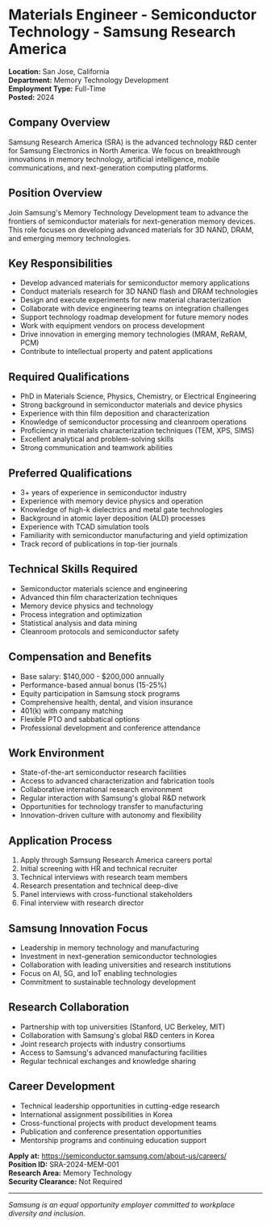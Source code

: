 # Materials Engineer - Semiconductor Technology - Samsung Research America

**Location:** San Jose, California  
**Department:** Memory Technology Development  
**Employment Type:** Full-Time  
**Posted:** 2024  

## Company Overview

Samsung Research America (SRA) is the advanced technology R&D center for Samsung Electronics in North America. We focus on breakthrough innovations in memory technology, artificial intelligence, mobile communications, and next-generation computing platforms.

## Position Overview

Join Samsung's Memory Technology Development team to advance the frontiers of semiconductor materials for next-generation memory devices. This role focuses on developing advanced materials for 3D NAND, DRAM, and emerging memory technologies.

## Key Responsibilities

- Develop advanced materials for semiconductor memory applications
- Conduct materials research for 3D NAND flash and DRAM technologies
- Design and execute experiments for new material characterization
- Collaborate with device engineering teams on integration challenges
- Support technology roadmap development for future memory nodes
- Work with equipment vendors on process development
- Drive innovation in emerging memory technologies (MRAM, ReRAM, PCM)
- Contribute to intellectual property and patent applications

## Required Qualifications

- PhD in Materials Science, Physics, Chemistry, or Electrical Engineering
- Strong background in semiconductor materials and device physics
- Experience with thin film deposition and characterization
- Knowledge of semiconductor processing and cleanroom operations
- Proficiency in materials characterization techniques (TEM, XPS, SIMS)
- Excellent analytical and problem-solving skills
- Strong communication and teamwork abilities

## Preferred Qualifications

- 3+ years of experience in semiconductor industry
- Experience with memory device physics and operation
- Knowledge of high-k dielectrics and metal gate technologies
- Background in atomic layer deposition (ALD) processes
- Experience with TCAD simulation tools
- Familiarity with semiconductor manufacturing and yield optimization
- Track record of publications in top-tier journals

## Technical Skills Required

- Semiconductor materials science and engineering
- Advanced thin film characterization techniques
- Memory device physics and technology
- Process integration and optimization
- Statistical analysis and data mining
- Cleanroom protocols and semiconductor safety

## Compensation and Benefits

- Base salary: $140,000 - $200,000 annually
- Performance-based annual bonus (15-25%)
- Equity participation in Samsung stock programs
- Comprehensive health, dental, and vision insurance
- 401(k) with company matching
- Flexible PTO and sabbatical options
- Professional development and conference attendance

## Work Environment

- State-of-the-art semiconductor research facilities
- Access to advanced characterization and fabrication tools
- Collaborative international research environment
- Regular interaction with Samsung's global R&D network
- Opportunities for technology transfer to manufacturing
- Innovation-driven culture with autonomy and flexibility

## Application Process

1. Apply through Samsung Research America careers portal
2. Initial screening with HR and technical recruiter
3. Technical interviews with research team members
4. Research presentation and technical deep-dive
5. Panel interviews with cross-functional stakeholders
6. Final interview with research director

## Samsung Innovation Focus

- Leadership in memory technology and manufacturing
- Investment in next-generation semiconductor technologies
- Collaboration with leading universities and research institutions
- Focus on AI, 5G, and IoT enabling technologies
- Commitment to sustainable technology development

## Research Collaboration

- Partnership with top universities (Stanford, UC Berkeley, MIT)
- Collaboration with Samsung's global R&D centers in Korea
- Joint research projects with industry consortiums
- Access to Samsung's advanced manufacturing facilities
- Regular technical exchanges and knowledge sharing

## Career Development

- Technical leadership opportunities in cutting-edge research
- International assignment possibilities in Korea
- Cross-functional projects with product development teams
- Publication and conference presentation opportunities
- Mentorship programs and continuing education support

**Apply at:** https://semiconductor.samsung.com/about-us/careers/  
**Position ID:** SRA-2024-MEM-001  
**Research Area:** Memory Technology  
**Security Clearance:** Not Required

---

*Samsung is an equal opportunity employer committed to workplace diversity and inclusion.*